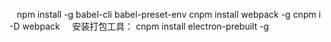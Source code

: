     npm install -g babel-cli babel-preset-env
    cnpm install webpack -g
    cnpm i -D webpack
    
    安装打包工具：
    cnpm install electron-prebuilt -g

